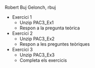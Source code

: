 Robert Buj Gelonch, rbuj
- Exercici 1
  - Unzip PAC3_Ex1
  - Respon a la pregunta teòrica
- Exercici 2
  - Unzip PAC3_Ex2
  - Respon a les preguntes teòriques
- Exercici 3
  - Unzip PAC3_Ex3
  - Completa els exercicis
